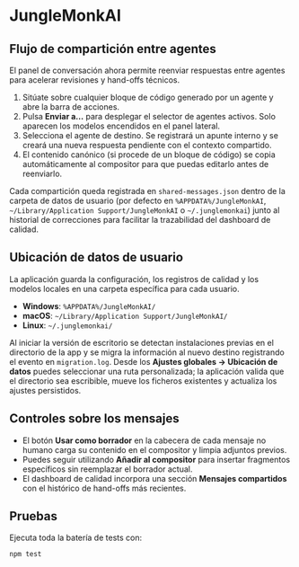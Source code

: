 # JungleMonkAI

## Flujo de compartición entre agentes

El panel de conversación ahora permite reenviar respuestas entre agentes para acelerar revisiones y hand-offs técnicos.

1. Sitúate sobre cualquier bloque de código generado por un agente y abre la barra de acciones.
2. Pulsa **Enviar a…** para desplegar el selector de agentes activos. Solo aparecen los modelos encendidos en el panel lateral.
3. Selecciona el agente de destino. Se registrará un apunte interno y se creará una nueva respuesta pendiente con el contexto compartido.
4. El contenido canónico (si procede de un bloque de código) se copia automáticamente al compositor para que puedas editarlo antes de reenviarlo.

Cada compartición queda registrada en `shared-messages.json` dentro de la carpeta de datos de usuario (por defecto en `%APPDATA%/JungleMonkAI`, `~/Library/Application Support/JungleMonkAI` o `~/.junglemonkai`) junto al historial de correcciones para facilitar la trazabilidad del dashboard de calidad.

## Ubicación de datos de usuario

La aplicación guarda la configuración, los registros de calidad y los modelos locales en una carpeta específica para cada usuario.

- **Windows**: `%APPDATA%/JungleMonkAI/`
- **macOS**: `~/Library/Application Support/JungleMonkAI/`
- **Linux**: `~/.junglemonkai/`

Al iniciar la versión de escritorio se detectan instalaciones previas en el directorio de la app y se migra la información al nuevo destino registrando el evento en `migration.log`. Desde los **Ajustes globales → Ubicación de datos** puedes seleccionar una ruta personalizada; la aplicación valida que el directorio sea escribible, mueve los ficheros existentes y actualiza los ajustes persistidos.

## Controles sobre los mensajes

- El botón **Usar como borrador** en la cabecera de cada mensaje no humano carga su contenido en el compositor y limpia adjuntos previos.
- Puedes seguir utilizando **Añadir al compositor** para insertar fragmentos específicos sin reemplazar el borrador actual.
- El dashboard de calidad incorpora una sección **Mensajes compartidos** con el histórico de hand-offs más recientes.

## Pruebas

Ejecuta toda la batería de tests con:

```bash
npm test
```
